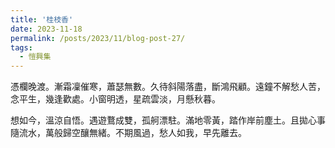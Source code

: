 ```yaml
---
title: '桂枝香'
date: 2023-11-18
permalink: /posts/2023/11/blog-post-27/
tags:
  - 愷興集
---
```


憑欄晚渡。漸霜凜催寒，蕭瑟無數。久待斜陽落盡，斷鴻飛顧。遠鐘不解愁人苦，念平生，幾逢歡處。小窗明透，星疏雲淡，月懸秋暮。

想如今，溫涼自悟。遇遊鶩成雙，孤舸漂駐。滿地零黃，踏作岸前塵土。且拋心事隨流水，萬般歸空釀無緒。不期風過，愁人如我，早先離去。